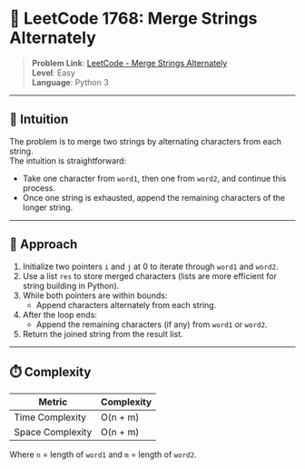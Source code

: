 # 🧩 LeetCode 1768: Merge Strings Alternately

> **Problem Link**: [LeetCode - Merge Strings Alternately](https://leetcode.com/problems/merge-strings-alternately/)  
> **Level**: Easy  
> **Language**: Python 3  
---

## 🧠 Intuition

The problem is to merge two strings by alternating characters from each string.  
The intuition is straightforward:  
- Take one character from `word1`, then one from `word2`, and continue this process.  
- Once one string is exhausted, append the remaining characters of the longer string.

---

## 🚀 Approach

1. Initialize two pointers `i` and `j` at 0 to iterate through `word1` and `word2`.
2. Use a list `res` to store merged characters (lists are more efficient for string building in Python).
3. While both pointers are within bounds:
   - Append characters alternately from each string.
4. After the loop ends:
   - Append the remaining characters (if any) from `word1` or `word2`.
5. Return the joined string from the result list.

---

## ⏱️ Complexity

| Metric            | Complexity |
|-------------------|------------|
| Time Complexity   | O(n + m)   |
| Space Complexity  | O(n + m)   |

Where `n` = length of `word1` and `m` = length of `word2`.
